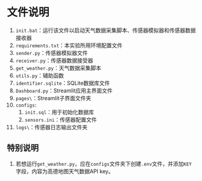 # 文件说明

1. `init.bat`：运行该文件以启动天气数据采集脚本、传感器模拟器和传感器数据接收器
2. `requirements.txt`：本实验所用环境配置文件
3. `sender.py`：传感器模拟器文件
4. `receiver.py`：传感器数据接受器
5. `get_weather.py`：天气数据采集脚本
6. `utils.py`：辅助函数
7. `identifier.sqlite`：SQLite数据库文件
8. `Dashboard.py`：Streamlit应用主界面文件
9. `pages\`：Streamlit子界面文件夹
10. `configs`:
    1. `init.sql`：用于初始化数据库
    2. `sensors.ini`：传感器配置文件
11. `logs\`：传感器日志输出文件夹

## 特别说明

1. 若想运行`get_weather.py`，应在`configs`文件夹下创建`.env`文件，并添加`KEY`字段，内容为高德地图天气数据API key。